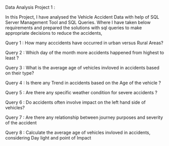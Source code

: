 Data Analysis Project 1 :

In this Project, I have analysed the Vehicle Accident Data with help of SQL Server Management Tool and SQL Queries. Where I have taken below requirements and prepared the solutions with sql queries to make appropriate decisions to reduce the accidents,   

Query 1 : How many acccidents  have occurred in urban versus Rural Areas?

Query 2 : Which day of the month more accidents happened from highest to least ?

Query 3 : What is the average age of vehicles invloved in accidents based on their type?

Query 4 : Is there any Trend in accidents based on the Age of the vehicle ?

Query 5 : Are there any specific weather condition for severe accidents ?

Query 6 : Do accidents often involve impact on the left hand side of vehicles?

Query 7 : Are there any relationship between journey purposes and severity of the accident

Query 8 : Calculate the average age of vehicles invloved in accidents, considering Day light and point of Impact
